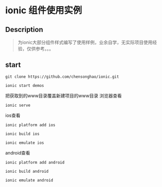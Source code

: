 # ionic 组件使用实例
## Description
> 为ionic大部分组件样式编写了使用样例，业余自学，无实际项目使用经验，仅供参考。。。

## start
```
git clone https://github.com/chensonghao/ionic.git
```
```
ionic start demos
```
把获取到的www目录覆盖新建项目的www目录
浏览器查看
```
ionic serve
```
ios查看
```
ionic platform add ios
```
```
ionic build ios
```
```
ionic emulate ios
```
android查看
```
ionic platform add android
```
```
ionic build android
```
```
ionic emulate android
```
